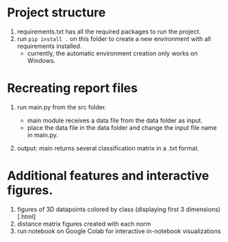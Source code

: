 # Project structure
1. requirements.txt has all the required packages to run the project.
2. run ```pip install .``` on this folder to create a new environment with all requirements installed.
    - currently, the automatic environment creation only works on Windows.

# Recreating report files
1. run main.py from the src folder.
    - main module receives a data file from the data folder as input.
    - place the data file in the data folder and change the input file name in main.py.

2. output: main returns several classification matrix in a .txt format.

# Additional features and interactive figures.
1. figures of 3D datapoints colored by class (displaying first 3 dimensions) [.html]
2. distance matrix figures created with each norm 
3. run notebook on Google Colab for interactive in-notebook visualizations
